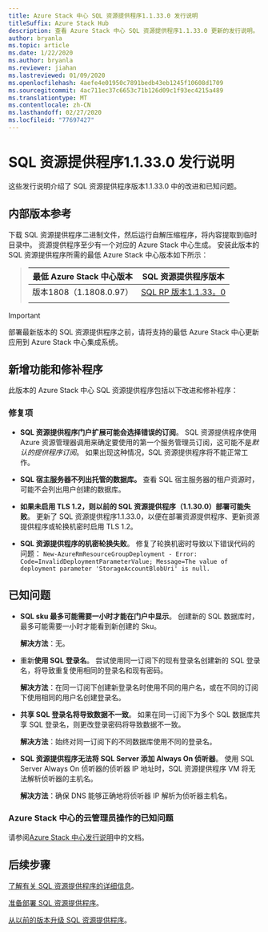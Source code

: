 ```yaml
---
title: Azure Stack 中心 SQL 资源提供程序1.1.33.0 发行说明
titleSuffix: Azure Stack Hub
description: 查看 Azure Stack 中心 SQL 资源提供程序1.1.33.0 更新的发行说明。
author: bryanla
ms.topic: article
ms.date: 1/22/2020
ms.author: bryanla
ms.reviewer: jiahan
ms.lastreviewed: 01/09/2020
ms.openlocfilehash: 4aefe4e01950c7891bedb43eb1245f10608d1709
ms.sourcegitcommit: 4ac711ec37c6653c71b126d09c1f93ec4215a489
ms.translationtype: MT
ms.contentlocale: zh-CN
ms.lasthandoff: 02/27/2020
ms.locfileid: "77697427"
---
```

# <a name="sql-resource-provider-11330-release-notes"></a>SQL 资源提供程序1.1.33.0 发行说明

这些发行说明介绍了 SQL 资源提供程序版本1.1.33.0 中的改进和已知问题。

## <a name="build-reference"></a>内部版本参考
下载 SQL 资源提供程序二进制文件，然后运行自解压缩程序，将内容提取到临时目录中。 资源提供程序至少有一个对应的 Azure Stack 中心生成。 安装此版本的 SQL 资源提供程序所需的最低 Azure Stack 中心版本如下所示：

> |最低 Azure Stack 中心版本|SQL 资源提供程序版本|
> |-----|-----|
> |版本1808（1.1808.0.97）|[SQL RP 版本1.1.33。0](https://aka.ms/azurestacksqlrp11330)|  
> |     |     |

> [!IMPORTANT]
> 部署最新版本的 SQL 资源提供程序之前，请将支持的最低 Azure Stack 中心更新应用到 Azure Stack 中心集成系统。

## <a name="new-features-and-fixes"></a>新增功能和修补程序
此版本的 Azure Stack 中心 SQL 资源提供程序包括以下改进和修补程序：

### <a name="fixes"></a>修复项

- **SQL 资源提供程序门户扩展可能会选择错误的订阅**。 SQL 资源提供程序使用 Azure 资源管理器调用来确定要使用的第一个服务管理员订阅，这可能不是*默认的提供程序订阅*。 如果出现这种情况，SQL 资源提供程序将不能正常工作。

- **SQL 宿主服务器不列出托管的数据库。** 查看 SQL 宿主服务器的租户资源时，可能不会列出用户创建的数据库。

- **如果未启用 TLS 1.2，则以前的 SQL 资源提供程序（1.1.30.0）部署可能失败**。 更新了 SQL 资源提供程序1.1.33.0，以便在部署资源提供程序、更新资源提供程序或轮换机密时启用 TLS 1.2。

- **SQL 资源提供程序的机密轮换失败**。 修复了轮换机密时导致以下错误代码的问题： `New-AzureRmResourceGroupDeployment - Error: Code=InvalidDeploymentParameterValue; Message=The value of deployment parameter 'StorageAccountBlobUri' is null.`

## <a name="known-issues"></a>已知问题

- **SQL sku 最多可能需要一小时才能在门户中显示**。 创建新的 SQL 数据库时，最多可能需要一小时才能看到新创建的 Sku。

    **解决方法**：无。

- 重新**使用 SQL 登录名**。 尝试使用同一订阅下的现有登录名创建新的 SQL 登录名，将导致重复使用相同的登录名和现有密码。

    **解决方法**：在同一订阅下创建新登录名时使用不同的用户名，或在不同的订阅下使用相同的用户名创建登录名。

- **共享 SQL 登录名将导致数据不一致**。 如果在同一订阅下为多个 SQL 数据库共享 SQL 登录名，则更改登录密码将导致数据不一致。

    **解决方法**：始终对同一订阅下的不同数据库使用不同的登录名。

- **SQL 资源提供程序无法将 SQL Server 添加 Always On 侦听器**。 使用 SQL Server Always On 侦听器的侦听器 IP 地址时，SQL 资源提供程序 VM 将无法解析侦听器的主机名。

    **解决方法**：确保 DNS 能够正确地将侦听器 IP 解析为侦听器主机名。

### <a name="known-issues-for-cloud-admins-operating-azure-stack-hub"></a>Azure Stack 中心的云管理员操作的已知问题
请参阅[Azure Stack 中心发行说明](azure-stack-servicing-policy.md)中的文档。

## <a name="next-steps"></a>后续步骤
[了解有关 SQL 资源提供程序的详细信息](azure-stack-sql-resource-provider.md)。

[准备部署 SQL 资源提供程序](azure-stack-sql-resource-provider-deploy.md#prerequisites)。

[从以前的版本升级 SQL 资源提供程序](azure-stack-sql-resource-provider-update.md)。